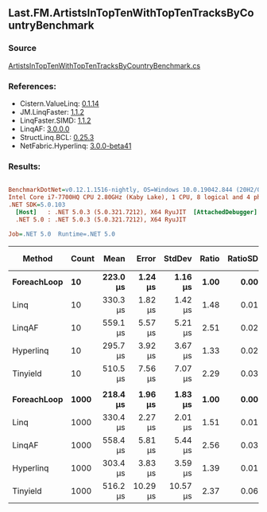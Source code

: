 ﻿## Last.FM.ArtistsInTopTenWithTopTenTracksByCountryBenchmark

### Source
[ArtistsInTopTenWithTopTenTracksByCountryBenchmark.cs](../LinqBenchmarks/Last/FM/ArtistsInTopTenWithTopTenTracksByCountryBenchmark.cs)

### References:
- Cistern.ValueLinq: [0.1.14](https://www.nuget.org/packages/Cistern.ValueLinq/0.1.14)
- JM.LinqFaster: [1.1.2](https://www.nuget.org/packages/JM.LinqFaster/1.1.2)
- LinqFaster.SIMD: [1.1.2](https://www.nuget.org/packages/LinqFaster.SIMD/1.0.3)
- LinqAF: [3.0.0.0](https://www.nuget.org/packages/LinqAF/3.0.0.0)
- StructLinq.BCL: [0.25.3](https://www.nuget.org/packages/StructLinq.BCL/0.25.3)
- NetFabric.Hyperlinq: [3.0.0-beta41](https://www.nuget.org/packages/NetFabric.Hyperlinq/3.0.0-beta41)

### Results:
``` ini

BenchmarkDotNet=v0.12.1.1516-nightly, OS=Windows 10.0.19042.844 (20H2/October2020Update)
Intel Core i7-7700HQ CPU 2.80GHz (Kaby Lake), 1 CPU, 8 logical and 4 physical cores
.NET SDK=5.0.103
  [Host]   : .NET 5.0.3 (5.0.321.7212), X64 RyuJIT  [AttachedDebugger]
  .NET 5.0 : .NET 5.0.3 (5.0.321.7212), X64 RyuJIT

Job=.NET 5.0  Runtime=.NET 5.0  

```
|      Method | Count |     Mean |    Error |   StdDev | Ratio | RatioSD |    Gen 0 | Gen 1 | Gen 2 | Allocated |
|------------ |------ |---------:|---------:|---------:|------:|--------:|---------:|------:|------:|----------:|
| **ForeachLoop** |    **10** | **223.0 μs** |  **1.24 μs** |  **1.16 μs** |  **1.00** |    **0.00** |  **25.6348** |     **-** |     **-** |     **79 KB** |
|        Linq |    10 | 330.3 μs |  1.82 μs |  1.42 μs |  1.48 |    0.01 |  35.1563 |     - |     - |    109 KB |
|      LinqAF |    10 | 559.1 μs |  5.57 μs |  5.21 μs |  2.51 |    0.02 |  85.9375 |     - |     - |    264 KB |
|   Hyperlinq |    10 | 295.7 μs |  3.92 μs |  3.67 μs |  1.33 |    0.02 |  19.5313 |     - |     - |     61 KB |
|    Tinyield |    10 | 510.5 μs |  7.56 μs |  7.07 μs |  2.29 |    0.03 | 247.0703 |     - |     - |    758 KB |
|             |       |          |          |          |       |         |          |       |       |           |
| **ForeachLoop** |  **1000** | **218.4 μs** |  **1.96 μs** |  **1.83 μs** |  **1.00** |    **0.00** |  **25.6348** |     **-** |     **-** |     **79 KB** |
|        Linq |  1000 | 330.4 μs |  2.27 μs |  2.01 μs |  1.51 |    0.01 |  35.1563 |     - |     - |    109 KB |
|      LinqAF |  1000 | 558.4 μs |  5.81 μs |  5.44 μs |  2.56 |    0.03 |  85.9375 |     - |     - |    264 KB |
|   Hyperlinq |  1000 | 303.4 μs |  3.83 μs |  3.59 μs |  1.39 |    0.01 |  19.5313 |     - |     - |     61 KB |
|    Tinyield |  1000 | 516.2 μs | 10.29 μs | 10.57 μs |  2.37 |    0.06 | 247.0703 |     - |     - |    758 KB |

